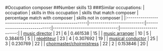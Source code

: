 #Occupation composer
##Number skills 13
###Similar occupations:
| occupation                                                |   skills in this occupation |   skills that match composer |   percentage match with composer |   skills not in composer |
|:----------------------------------------------------------|----------------------------:|-----------------------------:|---------------------------------:|-------------------------:|
| [music director](music_director.md)                       |                          21 |                            6 |                         0.461538 |                       15 |
| [music arranger](music_arranger.md)                       |                          10 |                            5 |                         0.384615 |                        5 |
| [répétiteur](répétiteur.md)                               |                          23 |                            4 |                         0.307692 |                       19 |
| [musical conductor](musical_conductor.md)                 |                          25 |                            3 |                         0.230769 |                       22 |
| [choirmaster/choirmistress](choirmaster-choirmistress.md) |                          22 |                            2 |                         0.153846 |                       20 |
